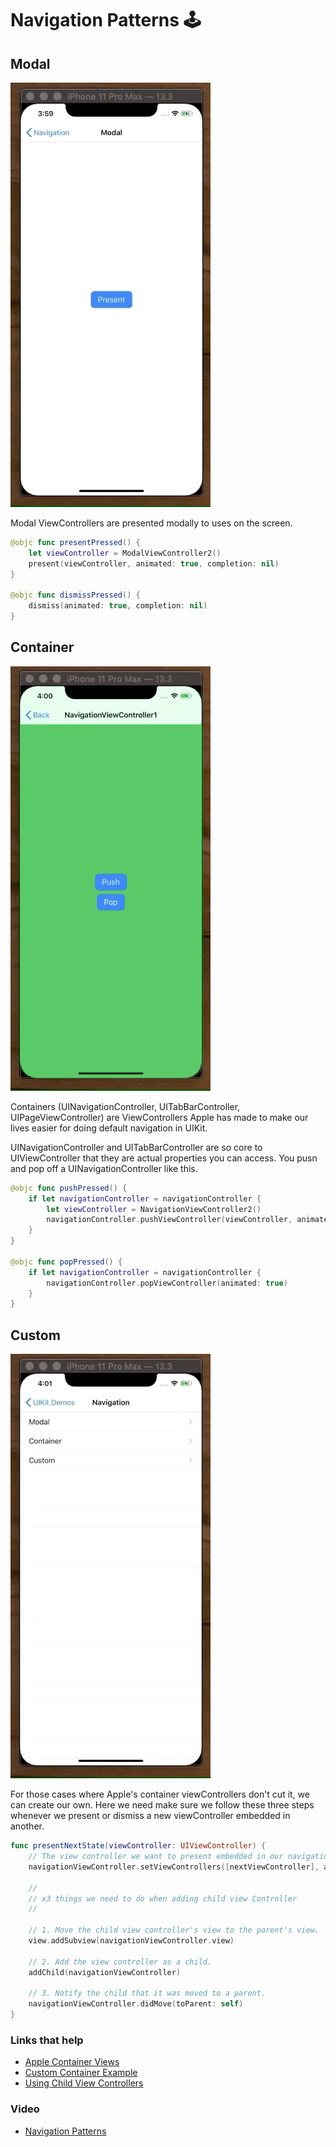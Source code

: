 # Navigation Patterns 🕹

## Modal

![TableView](images/navigation/modal.gif)

Modal ViewControllers are presented modally to uses on the screen. 

```swift
@objc func presentPressed() {
    let viewController = ModalViewController2()
    present(viewController, animated: true, completion: nil)
}

@objc func dismissPressed() {
    dismiss(animated: true, completion: nil)
}
```


## Container

![TableView](images/navigation/container.gif)


Containers (UINavigationController, UITabBarController, UIPageViewController) are ViewControllers Apple has made to make our lives easier for doing default navigation in UIKit.

UINavigationController and UITabBarController are so core to UIViewController that they are actual properties you can access. You pusn and pop off a UINavigationController like this.

```swift
@objc func pushPressed() {
    if let navigationController = navigationController {
        let viewController = NavigationViewController2()
        navigationController.pushViewController(viewController, animated: true)
    }
}

@objc func popPressed() {
    if let navigationController = navigationController {
        navigationController.popViewController(animated: true)
    }
}
```


## Custom

![TableView](images/navigation/custom.gif)

For those cases where Apple's container viewControllers don't cut it, we can create our own. Here we need make sure we follow these three steps whenever we present or dismiss a new viewController embedded in another.

```swift
func presentNextState(viewController: UIViewController) {
    // The view controller we want to present embedded in our navigationViewController
    navigationViewController.setViewControllers([nextViewController], animated: true)

    //
    // x3 things we need to do when adding child view Controller
    //

    // 1. Move the child view controller's view to the parent's view.
    view.addSubview(navigationViewController.view)

    // 2. Add the view controller as a child.
    addChild(navigationViewController)

    // 3. Notify the child that it was moved to a parent.
    navigationViewController.didMove(toParent: self)
}
```

### Links that help

- [Apple Container Views](https://developer.apple.com/library/archive/featuredarticles/ViewControllerPGforiPhoneOS/ImplementingaContainerViewController.html)
- [Custom Container Example](https://www.swiftbysundell.com/articles/custom-container-view-controllers-in-swift/)
- [Using Child View Controllers](https://www.swiftbysundell.com/articles/using-child-view-controllers-as-plugins-in-swift/)

### Video

- [Navigation Patterns](https://www.youtube.com/watch?v=qJjZsLpGOnQ)
